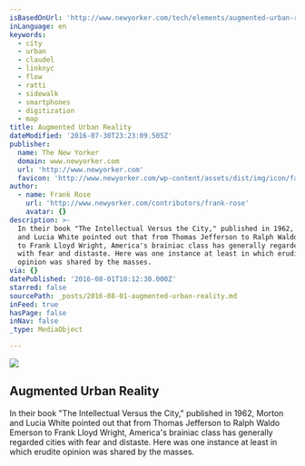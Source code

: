 ```yaml
---
isBasedOnUrl: 'http://www.newyorker.com/tech/elements/augmented-urban-reality?currentPage=all'
inLanguage: en
keywords:
  - city
  - urban
  - claudel
  - linknyc
  - flow
  - ratti
  - sidewalk
  - smartphones
  - digitization
  - map
title: Augmented Urban Reality
dateModified: '2016-07-30T23:23:09.505Z'
publisher:
  name: The New Yorker
  domain: www.newyorker.com
  url: 'http://www.newyorker.com'
  favicon: 'http://www.newyorker.com/wp-content/assets/dist/img/icon/favicon.ico'
author:
  - name: Frank Rose
    url: 'http://www.newyorker.com/contributors/frank-rose'
    avatar: {}
description: >-
  In their book "The Intellectual Versus the City," published in 1962, Morton
  and Lucia White pointed out that from Thomas Jefferson to Ralph Waldo Emerson
  to Frank Lloyd Wright, America's brainiac class has generally regarded cities
  with fear and distaste. Here was one instance at least in which erudite
  opinion was shared by the masses.
via: {}
datePublished: '2016-08-01T10:12:30.000Z'
starred: false
sourcePath: _posts/2016-08-01-augmented-urban-reality.md
inFeed: true
hasPage: false
inNav: false
_type: MediaObject

---
```

<article style=""><img src="https://imgflo.herokuapp.com/graph/vahj1ThiexotieMo/7c043ccaac59fc4dbd5fa74684acac49/noop.jpg?input=http%3A%2F%2Fwww.newyorker.com%2Fwp-content%2Fuploads%2F2016%2F07%2FRose-AugmentedUrbanReality-1200x630-1469036324.jpg" /><h1>Augmented Urban Reality</h1><p>In their book "The Intellectual Versus the City," published in 1962, Morton and Lucia White pointed out that from Thomas Jefferson to Ralph Waldo Emerson to Frank Lloyd Wright, America's brainiac class has generally regarded cities with fear and distaste. Here was one instance at least in which erudite opinion was shared by the masses.</p></article>